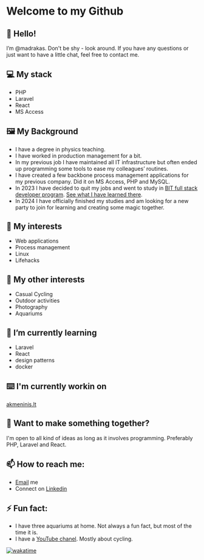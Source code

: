 # Welcome to my Github

## 👋 Hello!
I’m @madrakas. Don't be shy - look around. If you have any questions or just want to have a little chat, feel free to contact me.

## 💻 My stack
- PHP
- Laravel
- React
- MS Access

## 🖼️ My Background


* I have a degree in physics teaching.
* I have worked in production management for a bit.
* In my previous job I have maintained all IT infrastructure but often ended up programming some tools to ease my colleagues’ routines.
* I have created a few backbone process management applications for my previous company. Did it on MS Access, PHP and MySQL.
* In 2023 I have decided to quit my jobs and went to study in [BIT full stack developer program](https://bit.lt/studijos/full-stack-kursai/). [See what I have learned there](https://github.com/madrakas/madrakas/blob/main/BIT.md).
* In 2024 I have officially finished my studies and am looking for a new party to join for learning and creating some magic together.

## 👀 My interests

- Web applications
- Process management 
- Linux
- Lifehacks

## 🚴 My other interests

- Casual Cycling
- Outdoor activities
- Photography
- Aquariums

## 🌱 I’m currently learning 

- Laravel
- React
- design patterns
- docker

## ⌨️ I'm currently workin on

[akmeninis.lt](https://github.com/madrakas/akmeninis.lt)

## 💞️ Want to make something together?

I'm open to all kind of ideas as long as it involves programming. Preferably PHP, Laravel and React.

## 📫 How to reach me:
- [Email](mailto:arvydas.simbelis@gmail.com) me
- Connect on [Linkedin](https://linkedin.com/in/arvydas-%C5%A1imbelis-0a7311213)

## ⚡ Fun fact:
- I have three aquariums at home. Not always a fun fact, but most of the time it is.
- I have a [YouTube chanel](https://www.youtube.com/channel/UCH9TsIT7W8Jl0vXMjRJZjAg). Mostly about cycling.

<!---
madrakas/madrakas is a ✨ special ✨ repository because its `README.md` (this file) appears on your GitHub profile.
You can click the Preview link to take a look at your changes.
--->
[![wakatime](https://wakatime.com/badge/user/188fbb29-67ff-406f-80dd-1502bdc9b0ab.svg)](https://wakatime.com/@188fbb29-67ff-406f-80dd-1502bdc9b0ab)

